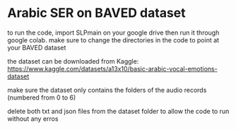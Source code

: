 # Arabic SER on BAVED dataset


to run the code, import SLPmain on your google drive then run it through google colab.
make sure to change the directories in the code to point at your BAVED dataset

the dataset can be downloaded from Kaggle:
https://www.kaggle.com/datasets/a13x10/basic-arabic-vocal-emotions-dataset

make sure the dataset only contains the folders of the audio records (numbered from 0 to 6)

delete both txt and json files from the dataset folder to allow the code to run without any erros


